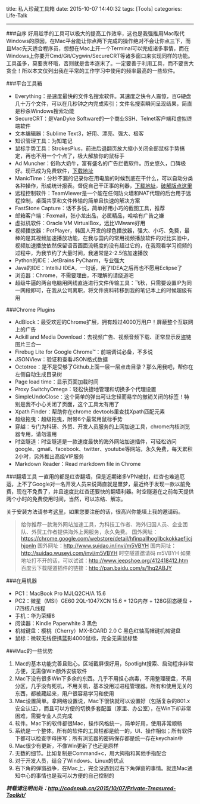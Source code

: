 title: 私人珍藏工具箱
date: 2015-10-07 14:40:32
tags: [Tools]
categories: Life-Talk

---

###自序
好用趁手的工具可以极大的提高工作效率，这也是我强推用Mac取代Windows的原因，在Mac平台能让你点两下完成的操作绝对不会让你点三下，而且Mac先天适合程序员，想想在Mac上开一个Terminal可以完成诸多事情，而在Windows上你要开Cmd/Git/Cygwin/SecureCRT等诸多窗口来实现同样的功能。工具虽多，莫要贪杯哦，否则就是舍本逐末了。一定要善于利用工具，而不要贪大贪全！所以本文仅列出我在平常的工作学习中使用的频率最高的一些软件。

###平台工具箱
+ Everything：是速度最快的文件名搜索软件。其速度之快令人震惊，百G硬盘几十万个文件，可以在几秒钟之内完成索引；文件名搜索瞬间呈现结果，简直是秒杀Windows搜索功能
+ SecureCRT：是VanDyke Software的一个商业SSH、Telnet客户端和虚拟终端软件
+ 文本编辑器：Sublime Text3，好用、漂亮、强大、极客
+ 知识管理工具：为知笔记
+ 鼠标手势工具：StrokesPlus，前进后退翻页放大缩小关闭全部鼠标手势搞定，再也不用一个个点了，极大解放你的鼠标手
+ Ad Muncher：俗称大奶牛，富有盛名的广告拦截软件。历史悠久，口碑极好。现已成为免费软件，[下载地址](https://www.admuncher.com/download)
+ ManicTime：分秒不漏的记录你在用电脑的时候到底在干什么，可以自动分类各种操作，形成统计报表。督促自己干正事的利器，[下载地址](http://www.manictime.com/)，[破解版点这里](http://www.ttrar.com/html/ManicTime-Professional.html)
+ 远程控制软件：TeamViewer是一个能在任何防火墙和NAT代理的后台用于远程控制，桌面共享和文件传输的简单且快速的解决方案
+ FastStone Capture：话不多说，简单好用小巧的截图工具，推荐
+ 邮箱客户端：Foxmail，张小龙出品，必属精品，哈哈有广告之嫌
+ 虚拟机软件：Oracle VM VirtualBox，远比VMware好用
+ 视频播放器：PotPlayer，韩国人开发的绿色播放器，强大、小巧、免费，最棒的是其视频加速播放功能，在我与国内的常用视频播放软件的对比实验中，视频加速播放依然保留语音画面流畅度的没有超过它的，在我观看学习视频的过程中，为我节约了大量时间，我通常是2-2.5倍加速播放
+ Python的IDE：JetBrains PyCharm，专业强大
+ Java的IDE：IntelliJ IDEA，一句话，用了IDEA之后再也不愿用Eclipse了
+ 浏览器：Chrome，不需要理由，不理解的请绕道吧
+ 超级牛逼的两台电脑用网线直连进行文件传输工具：飞秋，只需要设置IP为同一网段即可，在我从公司离职，将文件资料转移到我的笔记本上的时候超级有用


###Chrome Plugins
- AdBlock：最受欢迎的Chrome扩展，拥有超过4000万用户！屏蔽整个互联网上的广告
- Adkill and Media Download：去视频广告、视频音频下载、正常显示反盗链图片三合一
- Firebug Lite for Google Chrome™：前端调试必备，不多说
- JSONView：验证和查看JSON格式数据
- Octotree：是不是受够了Github上面一层一层点击目录？那么用我吧，帮你在左侧自动生成目录树
- Page load time：显示页面加载时间
- Proxy SwitchyOmega：轻松快捷地管理和切换多个代理设置
- SimpleUndoClose：这个简单的弹出可让您轻而易举的撤销关闭的标签！特别是我不小心关闭了页面，这个工具太有用了
- Xpath Finder：帮助你在chrome devtools里查找Xpath匹配元素
- 超级拖曳：超级拖曳，附带6个最常用鼠标手势
- 穿越：专门为科研、外贸、开发人员服务的上网加速工具，chrome内核浏览器专用，请勿滥用
- 时空隧道：时空隧道是一款速度最快的海外网站加速插件，可轻松访问google、gmail、facebook、twitter、youtube等网站，永久免费，每天累积2小时，另外推出高级VIP服务
- Markdown Reader：Read markdown file in Chrome


###翻墙工具
一直用的都是红杏翻墙，但是近期诸多VPN被封，红杏也难逃厄运，上不了Google对一名开发人员来说简直就是噩梦，最近终于发现一款以前免费，现在不免费了，并且速度比红杏还要快的翻墙利器。时空隧道在之前每天提供两个小时的免费使用时间，当然，可以冻结、解冻。

关于安装方法请参考[这里](http://suidaoin.lofter.com/)，如果您要注册的话，很高兴你能填上我的邀请码。

>给你推荐一款海外网站加速工具，为科技工作者、海外归国人员、企业团队、外贸工作者提供海外上网服务，永久免费。
国外网址：https://chrome.google.com/webstore/detail/hfinpallhogllbckokkaefjjcjhjpnln
国外网址：http://www.suidao.in/invi/m5VBYH
国内网址：http://suidao.wuseyi.com/invi/m5VBYH
时空隧道邀请码 m5VBYH
如果地址打不开的话，可以试试：http://www.jeepshoe.org/412418412.htm
百度云下载隧道插件的链接：http://pan.baidu.com/s/1hq2ABJY


###在用机器
- PC1：MacBook Pro MJLQ2CH/A 15.6
- PC2：微星（MSI）GE60 2QL-1047XCN 15.6 + 12G内存 + 128G固态硬盘 + i7四核八线程
- 手机：华为荣耀6
- 阅读器：Kindle Paperwhite 3 黑色
- 机械键盘：樱桃（Cherry）MX-BOARD 2.0 C 黑色红轴高帽键机械键盘
- 鼠标：微软无线便携蓝影4000鼠标，完全无需鼠标垫

###Mac的一些优势
1. Mac的基本功能完善且贴心。区域截屏很好用，Spotlight搜索、启动程序非常方便，无需像Win额外安装软件
2. Mac下没有很多Win下多余的东西。几乎不用担心病毒，不用整理硬盘，不用分区，几乎没有死机，不用关机，基本没用过进程管理器。所有和使用无关的东西，都被藏起来，用户很容易学习和使用
3. Mac设置简单。拿网络设置说，Mac下很快就可以设置好（包括复杂的801.x安全认证），而且可以方便的切换多套配置（家里、办公室），在Win下却非常困难，需要专业人员完成
4. 软件。Mac下的软件都很Mac，操作风格统一，简单好用，使用非常顺畅
5. 系统是一个整体。所有的软件的工具栏都是统一的，UI、操作相似；所有软件下都可以检查字母拼写；所有浏览器的密码保存都是统一存在keychain中
6. Mac很少有更新，不像Win更新了也还是原样
7. 无数的细节。比如复制是Command+c，用大拇指和其他手指配合
8. 对于开发人员，结合了Windows、Linux的优点
9. 右下角的弹窗战争，在Mac上，完全没遇到过右下角弹窗的事情。就连Mac通知中心的事情也是我可以方便的自己控制的

***转载请注明出处：http://codepub.cn/2015/10/07/Private-Treasured-Toolkit/***